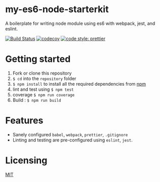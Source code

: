 # my-es6-node-starterkit

A boilerplate for writing node module using es6 with webpack, jest, and eslint.

[![Build Status](https://travis-ci.org/tsamaya/my-es6-node-starterkit.svg?branch=master)](https://travis-ci.org/tsamaya/my-es6-node-starterkit)
[![codecov](https://codecov.io/gh/tsamaya/my-es6-node-starterkit/branch/master/graph/badge.svg)](https://codecov.io/gh/tsamaya/my-es6-node-starterkit)
[![code style: prettier](https://img.shields.io/badge/code_style-prettier-ff69b4.svg?style=flat-square)](https://github.com/prettier/prettier)

# Getting started

1. Fork or clone this repository
1. `$ cd` into the `repository` folder
1. `$ npm install` to install all the required dependencies from [npm](https://www.npmjs.com/)
1. lint and test using `$ npm test`
1. coverage `$ npm run coverage`
1. Build : `$ npm run build`

# Features

- Sanely configured `babel`, `webpack`, `prettier`, `.gitignore`
- Linting and testing are pre-configured using `eslint`, `jest`.

# Licensing

[MIT](LICENSE)
